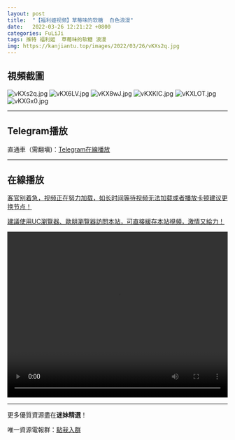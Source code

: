 ```yaml
---
layout: post
title:  "【福利姬视频】草莓味的软糖  白色浪漫"
date:   2022-03-26 12:21:22 +0800
categories: FuLiJi
tags: 推特 福利姬  草莓味的软糖 浪漫
img: https://kanjiantu.top/images/2022/03/26/vKXs2q.jpg
---
```



## 視頻截圖

![vKXs2q.jpg](https://kanjiantu.top/images/2022/03/26/vKXs2q.jpg)
![vKX6LV.jpg](https://kanjiantu.top/images/2022/03/26/vKX6LV.jpg)
![vKX8wJ.jpg](https://kanjiantu.top/images/2022/03/26/vKX8wJ.jpg)
![vKXKIC.jpg](https://kanjiantu.top/images/2022/03/26/vKXKIC.jpg)
![vKXLOT.jpg](https://kanjiantu.top/images/2022/03/26/vKXLOT.jpg)
![vKXGx0.jpg](https://kanjiantu.top/images/2022/03/26/vKXGx0.jpg)

* * *
## Telegram播放

直通車（需翻墻)：[Telegram在線播放](https://t.me/mimeijingxuan/373)

* * *
## 在線播放
<u>客官别着急，视频正在努力加载，如长时间等待视频无法加载或者播放卡顿建议更换节点！</u>

<u>建議使用UC瀏覽器、歐朋瀏覽器訪問本站，可直接緩存本站視頻，激情又給力！</u>
<center><video src="https://cdn.publer.io/uploads/videos/623ee4cddb279760bbfbe6d7/5f2b471fff9151c454399241f03432b6.mp4" width="100%" height="380px" controls="controls"></video></center>


* * *
更多優質資源盡在**迷妹精選**！

唯一資源電報群：[點我入群](https://t.me/mimeijingxuan)


